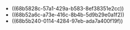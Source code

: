 - ((68b5828c-57a1-429a-b583-8ef38351e2cc))
- ((68b52a6c-a73e-416c-8b4b-5d9b29e0a1f2))
- ((68b5b240-0114-4284-97eb-ada7a400f19f))